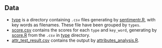 ## Data

- [type](data/type) is a directory containing `.csv` files generating by [sentimentr.R](scripts/CHTC/sentimentr.R), with key words as filenames. These file have been grouped by `types`.
- [score.csv](data/score.csv) contains the scores for each `type` and `key_word`, generating by [score.R](scripts/score.R) from the `.csv` in [type](data/type) directory.
- [attr_test_result.csv](data/score.csv) contains the output by [attributes_analysis.R](scripts/attributes_analysis.R).